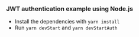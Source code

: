 ### JWT authentication example using Node.js

- Install the dependencies with `yarn install`
- Run `yarn devStart` and `yarn devStartAuth`
